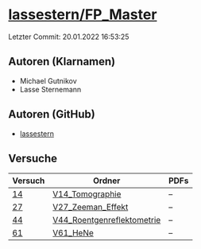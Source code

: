 # [lassestern/FP_Master](https://github.com/lassestern/FP_Master)

Letzter Commit: 20.01.2022 16:53:25

## Autoren (Klarnamen)
- Michael Gutnikov
- Lasse Sternemann

## Autoren (GitHub)
- [lassestern](https://github.com/lassestern)

## Versuche

|       Versuch        |                                                  Ordner                                                  |PDFs|
|----------------------|----------------------------------------------------------------------------------------------------------|----|
|[14](../../versuch/14)|[V14_Tomographie](https://github.com/lassestern/FP_Master/tree/main/V14_Tomographie)                      |–   |
|[27](../../versuch/27)|[V27_Zeeman_Effekt](https://github.com/lassestern/FP_Master/tree/main/V27_Zeeman_Effekt)                  |–   |
|[44](../../versuch/44)|[V44_Roentgenreflektometrie](https://github.com/lassestern/FP_Master/tree/main/V44_Roentgenreflektometrie)|–   |
|[61](../../versuch/61)|[V61_HeNe](https://github.com/lassestern/FP_Master/tree/main/V61_HeNe)                                    |–   |
